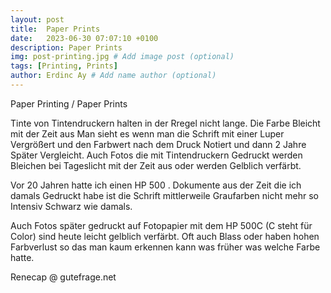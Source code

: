 ```yaml
---
layout: post
title:  Paper Prints
date:   2023-06-30 07:07:10 +0100
description: Paper Prints
img: post-printing.jpg # Add image post (optional)
tags: [Printing, Prints]
author: Erdinc Ay # Add name author (optional)
---
```

Paper Printing / Paper Prints


Tinte von Tintendruckern halten in der Rregel nicht lange. Die Farbe Bleicht mit der Zeit aus Man sieht es wenn man die Schrift mit einer Luper Vergrößert und den Farbwert nach dem Druck Notiert und dann 2 Jahre Später Vergleicht. Auch Fotos die mit Tintendruckern Gedruckt werden Bleichen bei Tageslicht mit der Zeit aus oder werden Gelblich verfärbt.

Vor 20 Jahren hatte ich einen HP 500 . Dokumente aus der Zeit die ich damals Gedruckt habe ist die Schrift mittlerweile Graufarben nicht mehr so Intensiv Schwarz wie damals.

Auch Fotos später gedruckt auf Fotopapier mit dem HP 500C (C steht für Color) sind heute leicht gelblich verfärbt. Oft auch Blass oder haben hohen Farbverlust so das man kaum erkennen kann was früher was welche Farbe hatte.


Renecap @ gutefrage.net

